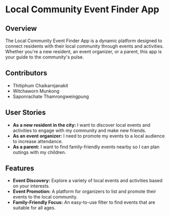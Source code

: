 # Local Community Event Finder App

## Overview
The Local Community Event Finder App is a dynamic platform designed to connect residents with their local community through events and activities. Whether you're a new resident, an event organizer, or a parent, this app is your guide to the community's pulse.

## Contributors
- Thitiphum Chaikarnjanakit
- Witchaworn Munkong
- Saponrachate​ Thamrongweingpung​

## User Stories
- **As a new resident in the city:** I want to discover local events and activities to engage with my community and make new friends.
- **As an event organizer:** I need to promote my events to a local audience to increase attendance.
- **As a parent:** I want to find family-friendly events nearby so I can plan outings with my children.

## Features
- **Event Discovery:** Explore a variety of local events and activities based on your interests.
- **Event Promotion:** A platform for organizers to list and promote their events to the local community.
- **Family-Friendly Focus:** An easy-to-use filter to find events that are suitable for all ages.
